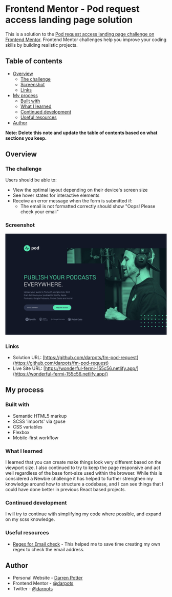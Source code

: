 # Frontend Mentor - Pod request access landing page solution

This is a solution to the [Pod request access landing page challenge on Frontend Mentor](https://www.frontendmentor.io/challenges/pod-request-access-landing-page-eyTmdkLSG). Frontend Mentor challenges help you improve your coding skills by building realistic projects. 

## Table of contents

- [Overview](#overview)
  - [The challenge](#the-challenge)
  - [Screenshot](#screenshot)
  - [Links](#links)
- [My process](#my-process)
  - [Built with](#built-with)
  - [What I learned](#what-i-learned)
  - [Continued development](#continued-development)
  - [Useful resources](#useful-resources)
- [Author](#author)

**Note: Delete this note and update the table of contents based on what sections you keep.**

## Overview

### The challenge

Users should be able to:

- View the optimal layout depending on their device's screen size
- See hover states for interactive elements
- Receive an error message when the form is submitted if:
  - The email is not formatted correctly should show "Oops! Please check your email"

### Screenshot

![](./screenshot.png)



### Links

- Solution URL: [https://github.com/darpots/fm-pod-request](https://github.com/darpots/fm-pod-request)
- Live Site URL: [https://wonderful-fermi-155c56.netlify.app/](https://wonderful-fermi-155c56.netlify.app/)

## My process

### Built with

- Semantic HTML5 markup
- SCSS 'imports' via @use 
- CSS variables
- Flexbox
- Mobile-first workflow


### What I learned

I learned that you can create make things look very different based on the viewport size.  I also continued to try to keep the page responsive and act well regardless of the base font-size used within the browser.  While this is considered a Newbie challenge it has helped to further strengthen my knowledge around how to structure a codebase, and I can see things that I could have done better in previous React based projects. 

### Continued development

I will try to continue with simplifying my code where possible, and expand on my scss knowledge.

### Useful resources

- [Regex for Email check](https://emailregex.com/) - This helped me to save time creating my own regex to check the email address. 


## Author

- Personal Website - [Darren Potter](https://www.darpots.dev)
- Frontend Mentor - [@darpots](https://www.frontendmentor.io/profile/darpots)
- Twitter - [@darpots](https://www.twitter.com/darpots)




